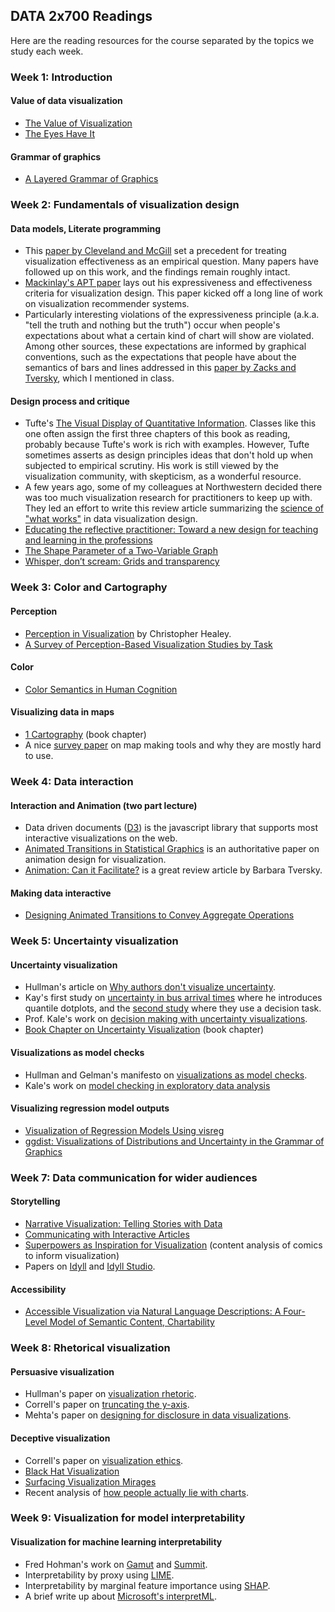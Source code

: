 ## DATA 2x700 Readings
Here are the reading resources for the course separated by the topics we study each week. 

### Week 1: Introduction
#### Value of data visualization
- [The Value of Visualization](https://vanwijk.win.tue.nl/vov.pdf)
- [The Eyes Have It](https://ieeexplore.ieee.org/document/545307)

#### Grammar of graphics
- [A Layered Grammar of Graphics](https://byrneslab.net/classes/biol607/readings/wickham_layered-grammar.pdf)

### Week 2: Fundamentals of visualization design
#### Data models, Literate programming
- This [paper by Cleveland and McGill](http://euclid.psych.yorku.ca/www/psy6135/papers/ClevelandMcGill1984.pdf) set a precedent for treating visualization effectiveness as an empirical question. Many papers have followed up on this work, and the findings remain roughly intact.
- [Mackinlay's APT paper](https://dl.acm.org/doi/10.1145/22949.22950) lays out his expressiveness and effectiveness criteria for visualization design. This paper kicked off a long line of work on visualization recommender systems.
- Particularly interesting violations of the expressiveness principle (a.k.a. "tell the truth and nothing but the truth") occur when people's expectations about what a certain kind of chart will show are violated. Among other sources, these expectations are informed by graphical conventions, such as the expectations that people have about the semantics of bars and lines addressed in this [paper by Zacks and Tversky](https://dcl.wustl.edu/files/2017/09/zacksmemcog99-12d5ktx.pdf), which I mentioned in class.

#### Design process and critique
- Tufte's [The Visual Display of Quantitative Information](https://kyl.neocities.org/books/%5BTEC%20TUF%5D%20the%20visual%20display%20of%20quantitative%20information.pdf). Classes like this one often assign the first three chapters of this book as reading, probably because Tufte's work is rich with examples. However, Tufte sometimes asserts as design principles ideas that don't hold up when subjected to empirical scrutiny. His work is still viewed by the visualization community, with skepticism, as a wonderful resource.
- A few years ago, some of my colleagues at Northwestern decided there was too much visualization research for practitioners to keep up with. They led an effort to write this review article summarizing the [science of "what works"](https://journals.sagepub.com/doi/reader/10.1177/15291006211051956) in data visualization design.
- [Educating the reflective practitioner: Toward a new design for teaching and learning in the professions](https://www.daneshnamehicsa.ir/userfiles/file/Manabeh/Educating%20the%20reflective%20practitioner.pdf)
- [The Shape Parameter of a Two-Variable Graph](https://www.jstor.org/stable/2288843?seq=1)
- [Whisper, don’t scream: Grids and transparency](https://ieeexplore.ieee.org/document/5620897)

### Week 3: Color and Cartography
#### Perception
- [Perception in Visualization](https://www.csc2.ncsu.edu/faculty/healey/PP/) by Christopher Healey.
- [A Survey of Perception-Based Visualization Studies by Task](https://arxiv.org/pdf/2107.07477)

#### Color
- [Color Semantics in Human Cognition](https://journals.sagepub.com/doi/full/10.1177/09637214231208189)

#### Visualizing data in maps
- [1 Cartography](https://icaci.org/files/documents/wom/01_IMY_WoM_en.pdf) (book chapter)
- A nice [survey paper](https://dl.acm.org/doi/full/10.1145/3544548.3581370) on map making tools and why they are mostly hard to use.

### Week 4:  Data interaction
#### Interaction and Animation (two part lecture)
- Data driven documents ([D3](http://vis.stanford.edu/papers/d3)) is the javascript library that supports most interactive visualizations on the web.
- [Animated Transitions in Statistical Graphics](http://vis.stanford.edu/files/2007-AnimatedTransitions-InfoVis.pdf) is an authoritative paper on animation design for visualization.
- [Animation: Can it Facilitate?](https://hci.stanford.edu/courses/cs448b/papers/Tversky_AnimationFacilitate_IJHCS02.pdf) is a great review article by Barbara Tversky.

#### Making data interactive
- [Designing Animated Transitions to Convey Aggregate Operations](https://idl.cs.washington.edu/files/2019-AnimatedAggregates-EuroVis.pdf)

### Week 5: Uncertainty visualization
#### Uncertainty visualization
- Hullman's article on [Why authors don't visualize uncertainty](https://mucollective.northwestern.edu/files/2019-Value%20of%20Uncertainty-VIS.pdf).
- Kay's first study on [uncertainty in bus arrival times](https://mucollective.northwestern.edu/files/2016-WhenIsMyBus-CHI.pdf) where he introduces quantile dotplots, and the [second study](https://mucollective.northwestern.edu/files/2018-UncertainBusDecisions-CHI.pdf) where they use a decision task.
- Prof. Kale's work on [decision making with uncertainty visualizations](https://mucollective.northwestern.edu/files/2020%20-%20Kale,%20Visual%20Reasoning%20Strategies%20for%20Effect%20Size%20Judgements.pdf).
- [Book Chapter on Uncertainty Visualization](http://space.ucmerced.edu/Downloads/publications/Uncertainty_Visualization_Padilla_Kay_Hullman_2022.pdf) (book chapter)

#### Visualizations as model checks
- Hullman and Gelman's manifesto on [visualizations as model checks](https://mucollective.northwestern.edu/files/2021-hdsr-paper.pdf).
- Kale's work on [model checking in exploratory data analysis](https://idl.cs.washington.edu/files/2024-EVM-TVCG.pdf)

#### Visualizing regression model outputs
- [Visualization of Regression Models Using visreg](https://citeseerx.ist.psu.edu/document?repid=rep1&type=pdf&doi=40686123a2897ec3337955117a0d98854c223e23)
- [ggdist: Visualizations of Distributions and Uncertainty in the Grammar of Graphics](https://mucollective.northwestern.edu/files/2023-ggdist.pdf)

### Week 7: Data communication for wider audiences
#### Storytelling
- [Narrative Visualization: Telling Stories with Data](http://vis.stanford.edu/files/2010-Narrative-InfoVis.pdf)
- [Communicating with Interactive Articles](https://distill.pub/2020/communicating-with-interactive-articles/)
- [Superpowers as Inspiration for Visualization](https://arxiv.org/pdf/2108.03524) (content analysis of comics to inform visualization)
- Papers on [Idyll](https://idl.cs.washington.edu/files/2018-Idyll-UIST.pdf) and [Idyll Studio](https://idl.cs.washington.edu/files/2021-IdyllStudio-UIST.pdf).

#### Accessibility
- [Accessible Visualization via Natural Language Descriptions: A Four-Level Model of Semantic Content, Chartability](https://vis.csail.mit.edu/pubs/vis-text-model/)

### Week 8: Rhetorical visualization
#### Persuasive visualization
- Hullman's paper on [visualization rhetoric](http://users.eecs.northwestern.edu/~jhullman/vis_rhetoric.pdf).
- Correll's paper on [truncating the y-axis](https://arxiv.org/pdf/1907.02035).
- Mehta's paper on [designing for disclosure in data visualizations](https://arxiv.org/pdf/2508.08383v1).

#### Deceptive visualization
- Correll's paper on [visualization ethics](https://arxiv.org/pdf/1811.07271).
- [Black Hat Visualization](https://idl.cs.washington.edu/files/2017-BlackHatVis-DECISIVe.pdf)
- [Surfacing Visualization Mirages](https://arxiv.org/pdf/2001.02316)
- Recent analysis of [how people actually lie with charts](https://dl.acm.org/doi/pdf/10.1145/3544548.3580910).

### Week 9: Visualization for model interpretability
#### Visualization for machine learning interpretability
- Fred Hohman's work on [Gamut](https://fredhohman.com/papers/19-gamut-chi.pdf) and [Summit](https://fredhohman.com/papers/19-summit-vast.pdf).
- Interpretability by proxy using [LIME](https://arxiv.org/pdf/1602.04938).
- Interpretability by marginal feature importance using [SHAP](https://arxiv.org/pdf/1705.07874).
- A brief write up about [Microsoft's interpretML](https://arxiv.org/pdf/1909.09223).
